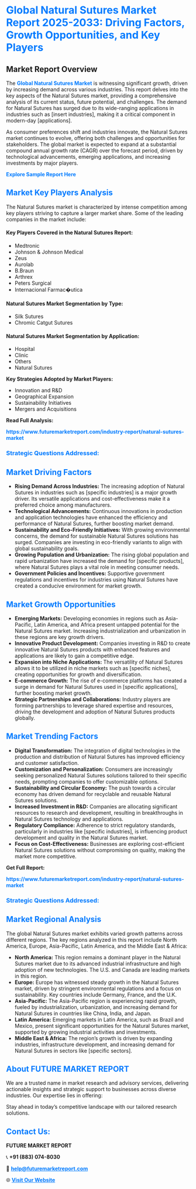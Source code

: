 <h1 style="color: #007BFF;">Global Natural Sutures Market Report 2025-2033: Driving Factors, Growth Opportunities, and Key Players</h1>

<section id="overview">
<h2>Market Report Overview</h2>
<p>The <a href="https://www.futuremarketreport.com/industry-report/natural-sutures-market" style="color: #007BFF; text-decoration: none;"><strong>Global Natural Sutures Market</strong></a> is witnessing significant growth, driven by increasing demand across various industries. This report delves into the key aspects of the Natural Sutures market, providing a comprehensive analysis of its current status, future potential, and challenges. The demand for Natural Sutures has surged due to its wide-ranging applications in industries such as [insert industries], making it a critical component in modern-day [applications].</p>
<p>As consumer preferences shift and industries innovate, the Natural Sutures market continues to evolve, offering both challenges and opportunities for stakeholders. The global market is expected to expand at a substantial compound annual growth rate (CAGR) over the forecast period, driven by technological advancements, emerging applications, and increasing investments by major players.</p>
</section>

<section id="overview">
<p><a href="https://www.futuremarketreport.com/request-sample/reportId=123361" style="color: #007BFF; text-decoration: none;"><strong>Explore Sample Report Here</strong></a></p>
</section>

<section id="key-players">
<h2 style="color: #007BFF;">Market Key Players Analysis</h2>
<p>The Natural Sutures market is characterized by intense competition among key players striving to capture a larger market share. Some of the leading companies in the market include:</p>
<h4>Key Players Covered in the Natural Sutures Report:</h4>
<ul><li>Medtronic</li><li>Johnson &amp; Johnson Medical</li><li>Zeus</li><li>Aurolab</li><li>B.Braun</li><li>Arthrex</li><li>Peters Surgical</li><li>Internacional Farmac�utica</li></ul>
<h4>Natural Sutures Market Segmentation by Type:</h4>
<ul><li>Silk Sutures</li><li>Chromic Catgut Sutures</li></ul>

<h4>Natural Sutures Market Segmentation by Application:</h4>
<ul><li>Hospital</li><li>Clinic</li><li>Others</li><li>Natural Sutures</li></ul>
<p><strong>Key Strategies Adopted by Market Players:</strong></p>
<ul>
<li>Innovation and R&D</li>
<li>Geographical Expansion</li>
<li>Sustainability Initiatives</li>
<li>Mergers and Acquisitions</li>
</ul>
</section>

<section>
<p><strong>Read Full Analysis: </strong></p><a href="https://www.futuremarketreport.com/industry-report/natural-sutures-market" style="color: #007BFF; text-decoration: none;"><strong>https://www.futuremarketreport.com/industry-report/natural-sutures-market</strong></a>
<h3 style="color: #007BFF;">Strategic Questions Addressed:</h3>
</section>

<section id="driving-factors">
<h2 style="color: #007BFF;">Market Driving Factors</h2>
<ul>
<li><strong>Rising Demand Across Industries:</strong> The increasing adoption of Natural Sutures in industries such as [specific industries] is a major growth driver. Its versatile applications and cost-effectiveness make it a preferred choice among manufacturers.</li>
<li><strong>Technological Advancements:</strong> Continuous innovations in production and application technologies have enhanced the efficiency and performance of Natural Sutures, further boosting market demand.</li>
<li><strong>Sustainability and Eco-Friendly Initiatives:</strong> With growing environmental concerns, the demand for sustainable Natural Sutures solutions has surged. Companies are investing in eco-friendly variants to align with global sustainability goals.</li>
<li><strong>Growing Population and Urbanization:</strong> The rising global population and rapid urbanization have increased the demand for [specific products], where Natural Sutures plays a vital role in meeting consumer needs.</li>
<li><strong>Government Policies and Incentives:</strong> Supportive government regulations and incentives for industries using Natural Sutures have created a conducive environment for market growth.</li>
</ul>
</section>

<section id="growth-opportunities">
<h2 style="color: #007BFF;">Market Growth Opportunities</h2>
<ul>
<li><strong>Emerging Markets:</strong> Developing economies in regions such as Asia-Pacific, Latin America, and Africa present untapped potential for the Natural Sutures market. Increasing industrialization and urbanization in these regions are key growth drivers.</li>
<li><strong>Innovative Product Development:</strong> Companies investing in R&D to create innovative Natural Sutures products with enhanced features and applications are likely to gain a competitive edge.</li>
<li><strong>Expansion into Niche Applications:</strong> The versatility of Natural Sutures allows it to be utilized in niche markets such as [specific niches], creating opportunities for growth and diversification.</li>
<li><strong>E-commerce Growth:</strong> The rise of e-commerce platforms has created a surge in demand for Natural Sutures used in [specific applications], further boosting market growth.</li>
<li><strong>Strategic Partnerships and Collaborations:</strong> Industry players are forming partnerships to leverage shared expertise and resources, driving the development and adoption of Natural Sutures products globally.</li>
</ul>
</section>

<section id="trending-factors">
<h2 style="color: #007BFF;">Market Trending Factors</h2>
<ul>
<li><strong>Digital Transformation:</strong> The integration of digital technologies in the production and distribution of Natural Sutures has improved efficiency and customer satisfaction.</li>
<li><strong>Customization and Personalization:</strong> Consumers are increasingly seeking personalized Natural Sutures solutions tailored to their specific needs, prompting companies to offer customizable options.</li>
<li><strong>Sustainability and Circular Economy:</strong> The push towards a circular economy has driven demand for recyclable and reusable Natural Sutures solutions.</li>
<li><strong>Increased Investment in R&D:</strong> Companies are allocating significant resources to research and development, resulting in breakthroughs in Natural Sutures technology and applications.</li>
<li><strong>Regulatory Compliance:</strong> Adherence to strict regulatory standards, particularly in industries like [specific industries], is influencing product development and quality in the Natural Sutures market.</li>
<li><strong>Focus on Cost-Effectiveness:</strong> Businesses are exploring cost-efficient Natural Sutures solutions without compromising on quality, making the market more competitive.</li>
</ul>
</section>

<section>
<p><strong>Get Full Report: </strong></p><a href="https://www.futuremarketreport.com/industry-report/natural-sutures-market" style="color: #007BFF; text-decoration: none;"><strong>https://www.futuremarketreport.com/industry-report/natural-sutures-market</strong></a>
<h3 style="color: #007BFF;">Strategic Questions Addressed:</h3>
</section>


<section id="regional-analysis">
<h2 style="color: #007BFF;">Market Regional Analysis</h2>
<p>The global Natural Sutures market exhibits varied growth patterns across different regions. The key regions analyzed in this report include North America, Europe, Asia-Pacific, Latin America, and the Middle East & Africa:</p>
<ul>
<li><strong>North America:</strong> This region remains a dominant player in the Natural Sutures market due to its advanced industrial infrastructure and high adoption of new technologies. The U.S. and Canada are leading markets in this region.</li>
<li><strong>Europe:</strong> Europe has witnessed steady growth in the Natural Sutures market, driven by stringent environmental regulations and a focus on sustainability. Key countries include Germany, France, and the U.K.</li>
<li><strong>Asia-Pacific:</strong> The Asia-Pacific region is experiencing rapid growth, fueled by industrialization, urbanization, and increasing demand for Natural Sutures in countries like China, India, and Japan.</li>
<li><strong>Latin America:</strong> Emerging markets in Latin America, such as Brazil and Mexico, present significant opportunities for the Natural Sutures market, supported by growing industrial activities and investments.</li>
<li><strong>Middle East & Africa:</strong> The region’s growth is driven by expanding industries, infrastructure development, and increasing demand for Natural Sutures in sectors like [specific sectors].</li>
</ul>
</section>

<footer>
<h2 style="color: #007BFF;">About FUTURE MARKET REPORT</h2>
<p>We are a trusted name in market research and advisory services, delivering actionable insights and strategic support to businesses across diverse industries. Our expertise lies in offering:</p>

<p>Stay ahead in today’s competitive landscape with our tailored research solutions.</p>

<h2 style="color: #007BFF;">Contact Us:</h2>
<p><strong>FUTURE MARKET REPORT</strong></p>
<p>📞 <strong>+91 (883) 074-8030</strong></p>
<p>📧 <strong><a href="mailto:help@futuremarketreport.com" style="color: #007BFF;">help@futuremarketreport.com</a></strong></p>
<p>🌐 <strong><a href="https://www.futuremarketreport.com/" style="color: #007BFF;">Visit Our Website</a></strong></p>
</footer>